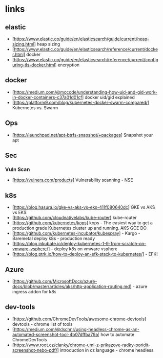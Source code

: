 # links
## elastic
* [https://www.elastic.co/guide/en/elasticsearch/guide/current/heap-sizing.html] heap sizing
* [https://www.elastic.co/guide/en/elasticsearch/reference/current/docker.html] docker
* [https://www.elastic.co/guide/en/elasticsearch/reference/current/configuring-tls-docker.html] encryption
## docker
* [https://medium.com/@mccode/understanding-how-uid-and-gid-work-in-docker-containers-c37a01d01cf] docker uid/gid explained
* [https://platform9.com/blog/kubernetes-docker-swarm-compared/] Kubernetes vs. Swarm
## Ops
* [https://launchpad.net/apt-btrfs-snapshot/+packages] Snapshot your apt
## Sec
### Vuln Scan
* [https://vulners.com/products] Vulnerability scanning - NSE
## k8s
* [https://blog.hasura.io/gke-vs-aks-vs-eks-411f080640dc] GKE vs AKS vs EKS
* [https://github.com/cloudnativelabs/kube-router] kube-router
* [https://github.com/kubernetes/kops] kops - The easiest way to get a production grade Kubernetes cluster up and running. AKS GCE DO
* [https://github.com/kubernetes-incubator/kubespray] - Kargo - Baremetal deploy k8s - production ready
* [https://blog.inkubate.io/deploy-kubernetes-1-9-from-scratch-on-vmware-vsphere/] - deploy k8s on vmware vsphere
* [https://blog.ptrk.io/how-to-deploy-an-efk-stack-to-kubernetes/] - EFK!
## Azure
* [https://github.com/MicrosoftDocs/azure-docs/blob/master/articles/aks/http-application-routing.md] - azure ingress addon for k8s


## dev-tools
* [https://github.com/ChromeDevTools/awesome-chrome-devtools] devtools - chrome list of tools
* [https://medium.com/@dschnr/using-headless-chrome-as-an-automated-screenshot-tool-4b07dffba79a] how to automate ChromeDevTools
* [https://www.root.cz/clanky/chrome-umi-z-prikazove-radky-poridit-screenshot-nebo-pdf/] introduction in cz language - chrome headless
